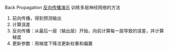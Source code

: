 Back Propagation
[反向传播演示](https://shuaili8.github.io/Teaching/VE445/L6%20backpropagation%20demo.html)
训练多层神经网络的方法
1. 前向传播，得到预测输出
2. 计算误差
3. 反向传播：从最后一层（输出层）开始，向前计算每一层导致的误差，并计算梯度
4. 更新参数：用梯度下降法更新权重和偏置